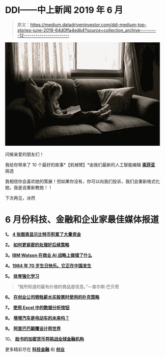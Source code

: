 # DDI——中上新闻 2019 年 6 月

> 原文：<https://medium.datadriveninvestor.com/ddi-medium-top-stories-june-2019-64d0ffa4edb4?source=collection_archive---------12----------------------->

![](img/f878e86b3c9db4bce6eb21bd44581865.png)

问候亲爱的朋友们！

我给你带来了 10 个最好的故事*【机械臂】*由我们最新的人工智能编辑 [**索菲亚**](https://medium.com/@DD_Invest) 挑选

我相信你会喜欢她的策展！但如果你没有，你可以向我们投诉，我们会重新格式化她。我是说重新教她！！

下次再见，冰然

# **6 月份科技、金融和企业家最佳媒体报道**

**1。** [**4 张图表显示比特币积累了大量资金**](https://medium.com/datadriveninvestor/4-charts-showing-big-money-accumulation-in-bitcoin-6124f20184ed)

**2。** [**如何更紧密的处理好后续策略**](https://medium.com/datadriveninvestor/how-to-close-more-deals-with-the-right-follow-up-strategy-6e9b02c94395)

**3。**[**IBM Watson 在商业 AI 战略上做错了什么**](https://medium.com/datadriveninvestor/dangers-behind-salesforce-and-tableau-marriages-3d7b3cb02931)

**4。**[**1984 年 70 岁生日快乐。它正在中国发生**](https://medium.com/datadriveninvestor/happy-70th-birthday-1984-its-happening-right-now-in-china-a8cd55333a88)

**5。** [**体育强化学习**](https://medium.com/datadriveninvestor/reinforcement-learning-for-sports-6a96987f9ca5)

> “我所知道的最有价值的商品是信息。”—查尔斯·巴贝奇

**6。** [**在创业公司牺牲薪水买股票时使用的扑克策略**](https://medium.com/datadriveninvestor/poker-theories-to-consider-when-sacrificing-salary-for-stocks-in-a-startup-3eefedcaf147)

**7。** [**使用 Excel 中的数据分析按钮**](https://medium.com/datadriveninvestor/using-the-data-analysis-button-in-excel-e50c7b4e4a9d)

**8。** [**塔塔汽车是电动车的未来吗？**](https://medium.com/datadriveninvestor/is-tata-motors-the-future-of-electric-vehicles-market-mad-house-b44084a805e1)

**9。** [**阿里巴巴颠覆设计师世界**](https://medium.com/datadriveninvestor/the-alibaba-disruption-to-the-designer-world-f0729242692c)

10。 [**脸书的加密货币将挑战全球金融机构**](https://medium.com/datadriveninvestor/facebooks-cryptocurrency-will-challenge-the-global-financial-establishment-data-driven-investor-85d19d6a50da)

更多精彩尽在 [**科技**](https://www.datadriveninvestor.com/category/ai)[**金融**](https://www.datadriveninvestor.com/category/investing-strategies/) 和 [**创业**](https://www.datadriveninvestor.com/category/startup)